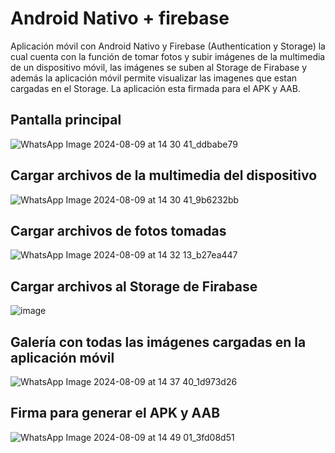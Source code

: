 # Android Nativo + firebase
Aplicación móvil con Android Nativo y Firebase (Authentication y Storage) la cual cuenta con la función de tomar fotos y subir imágenes de la multimedia de un dispositivo móvil, las imágenes se suben al Storage de Firabase y además la aplicación móvil permite visualizar las imagenes que estan cargadas en el Storage.
La aplicación esta firmada para el APK y AAB.

## Pantalla principal
![WhatsApp Image 2024-08-09 at 14 30 41_ddbabe79](https://github.com/user-attachments/assets/76132850-5c1f-4f53-ad8f-11270aafc953)

## Cargar archivos de la multimedia del dispositivo
![WhatsApp Image 2024-08-09 at 14 30 41_9b6232bb](https://github.com/user-attachments/assets/04cf2a6d-2d16-471d-8ce0-1e0ced68da66)

## Cargar archivos de fotos tomadas
![WhatsApp Image 2024-08-09 at 14 32 13_b27ea447](https://github.com/user-attachments/assets/ffa0cb99-5d45-4e18-9faa-ae94c4f8a460)

## Cargar archivos al Storage de Firabase
![image](https://github.com/user-attachments/assets/e502e00d-8fb6-4b65-942e-39a18dc0a48a)

## Galería con todas las imágenes cargadas en la aplicación móvil
![WhatsApp Image 2024-08-09 at 14 37 40_1d973d26](https://github.com/user-attachments/assets/327c67b5-2e44-48e8-8f1c-8679485f5d9e)

## Firma para generar el APK y AAB
![WhatsApp Image 2024-08-09 at 14 49 01_3fd08d51](https://github.com/user-attachments/assets/762a71fa-2e09-4eb6-b464-d6ecf6f2f2fa)
